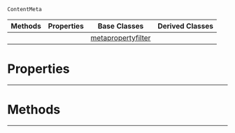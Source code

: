  `ContentMeta`

|Methods|Properties|Base Classes|Derived Classes|
|---|---|---|---|
| | |[metapropertyfilter](metapropertyfilter.md)| |


 #  Properties


---  
 #  Methods


---  
 

 